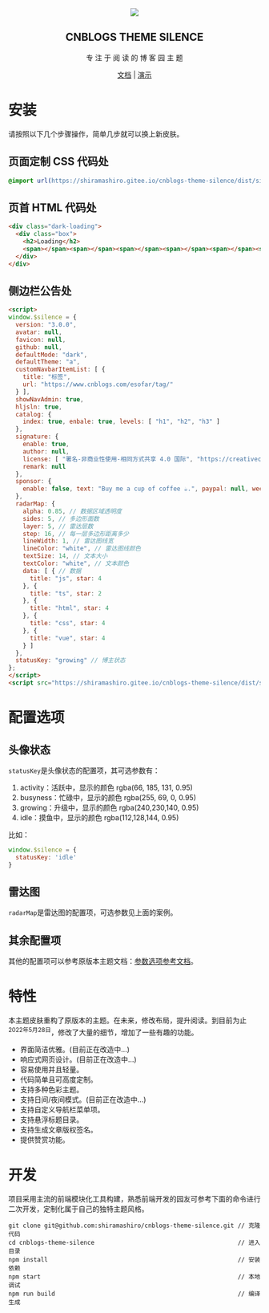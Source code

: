 <div align="center">
  <img align="center" src="./docs/_media/icon.svg">
  <h2 align="center">
    CNBLOGS THEME SILENCE
  </h2>
  <p align="center">
    专 注 于 阅 读 的 博 客 园 主 题
  </p>

[文档](https://gitee.com/shiramashiro/cnblogs-theme-silence) | [演示](https://www.cnblogs.com/shiramashiro)

</div>

# 安装

请按照以下几个步骤操作，简单几步就可以换上新皮肤。

## 页面定制 CSS 代码处

```css
@import url(https://shiramashiro.gitee.io/cnblogs-theme-silence/dist/silence.min.css);
```

## 页首 HTML 代码处

```html
<div class="dark-loading">
  <div class="box">
    <h2>Loading</h2>
    <span></span><span></span><span></span><span></span><span></span><span></span><span></span>
  </div>
</div>
```

## 侧边栏公告处

```html
<script>
window.$silence = {
  version: "3.0.0",
  avatar: null,
  favicon: null,
  github: null,
  defaultMode: "dark",
  defaultTheme: "a",
  customNavbarItemList: [ {
    title: "标签",
    url: "https://www.cnblogs.com/esofar/tag/"
  } ],
  showNavAdmin: true,
  hljsln: true,
  catalog: {
    index: true, enbale: true, levels: [ "h1", "h2", "h3" ]
  },
  signature: {
    enable: true,
    author: null,
    license: [ "署名-非商业性使用-相同方式共享 4.0 国际", "https://creativecommons.org/licenses/by-nc-sa/4.0/" ],
    remark: null
  },
  sponsor: {
    enable: false, text: "Buy me a cup of coffee ☕.", paypal: null, wechat: null, alipay: null
  },
  radarMap: {
    alpha: 0.85, // 数据区域透明度
    sides: 5, // 多边形面数
    layer: 5, // 雷达层数
    step: 16, // 每一层多边形距离多少
    lineWidth: 1, // 雷达图线宽
    lineColor: "white", // 雷达图线颜色
    textSize: 14, // 文本大小
    textColor: "white", // 文本颜色
    data: [ { // 数据
      title: "js", star: 4
    }, {
      title: "ts", star: 2
    }, {
      title: "html", star: 4
    }, {
      title: "css", star: 4
    }, {
      title: "vue", star: 4
    } ]
  },
  statusKey: "growing" // 博主状态
};
</script>
<script src="https://shiramashiro.gitee.io/cnblogs-theme-silence/dist/silence.min.js"></script>
```

# 配置选项

## 头像状态

`statusKey`是头像状态的配置项，其可选参数有：

1. activity：活跃中，显示的颜色 rgba(66, 185, 131, 0.95)
2. busyness：忙碌中，显示的颜色 rgba(255, 69, 0, 0.95)
3. growing：升级中，显示的颜色 rgba(240,230,140, 0.95)
4. idle：摸鱼中，显示的颜色 rgba(112,128,144, 0.95)

比如：

```js
window.$silence = {
  statusKey: 'idle'
}
```

## 雷达图

`radarMap`是雷达图的配置项，可选参数见上面的案例。

## 其余配置项

其他的配置项可以参考原版本主题文档：[参数选项参考文档](https://esofar.gitee.io/cnblogs-theme-silence/#/options)。

# 特性

本主题皮肤重构了原版本的主题。在未来，修改布局，提升阅读。到目前为止<sup>2022年5月28日</sup>，修改了大量的细节，增加了一些有趣的功能。

- 界面简洁优雅。(目前正在改造中...)
- 响应式网页设计。(目前正在改造中...)
- 容易使用并且轻量。
- 代码简单且可高度定制。
- 支持多种色彩主题。
- 支持日间/夜间模式。(目前正在改造中...)
- 支持自定义导航栏菜单项。
- 支持悬浮标题目录。
- 支持生成文章版权签名。
- 提供赞赏功能。

# 开发

项目采用主流的前端模块化工具构建，熟悉前端开发的园友可参考下面的命令进行二次开发，定制化属于自己的独特主题风格。

```
git clone git@github.com:shiramashiro/cnblogs-theme-silence.git // 克隆代码
cd cnblogs-theme-silence                                        // 进入目录
npm install                                                     // 安装依赖
npm start                                                       // 本地调试
npm run build                                                   // 编译生成
```